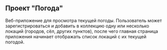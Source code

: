 ## Проект "Погода"
Веб-приложение для просмотра текущей погоды. Пользователь может зарегистрироваться и добавить в коллекцию одну или несколько локаций (городов, сёл, других пунктов), после чего главная страница приложения начинает отображать список локаций с их текущей погодой.
